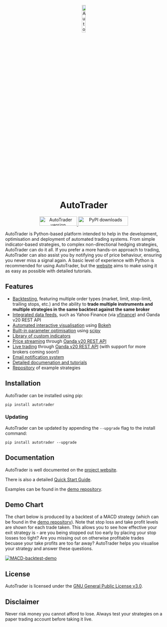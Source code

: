 <p align="center">
  <a href="https://kieran-mackle.github.io/AutoTrader/">
    <img src="https://user-images.githubusercontent.com/60687606/132320916-23445f43-dfdc-4949-9881-e18f622605d2.png" alt="AutoTrader Logo" width="15%" >
  </a>
</p>

<h1 align="center">AutoTrader</h1>

<p align="center">
  <a href="https://pypi.org/project/autotrader">
    <img src="https://img.shields.io/pypi/v/autotrader.svg?color=skyblue&style=for-the-badge" alt="AutoTrader version" width="120" height="30" >
  </a>
  
  <a href="https://pypi.org/project/autotrader">
    <img src="https://img.shields.io/pypi/dd/autotrader.svg?color=skyblue&style=for-the-badge" alt="PyPI downloads" width="160" height="30" >
  </a>
</p>


AutoTrader is Python-based platform intended to help in the development, optimisation and deployment of automated trading systems. 
From simple indicator-based strategies, to complex non-directional hedging strategies, AutoTrader can do it all. If you prefer a more hands-on 
approach to trading, AutoTrader can also assist you by notifying you of price behaviour, ensuring you never miss a signal again.
A basic level of experience with Python is recommended for using AutoTrader, but the [website](https://kieran-mackle.github.io/AutoTrader) 
aims to make using it as easy as possible with detailed tutorials.

## Features
- [Backtesting](https://kieran-mackle.github.io/AutoTrader/tutorials/backtesting), featuring multiple order types (market, limit, stop-limit, trailing stops, etc.) and the ability to **trade multiple instruments and multiple strategies in the same backtest against the same broker**
- [Integrated data feeds](https://kieran-mackle.github.io/AutoTrader/tutorials/price-data), such as Yahoo Finance (via [yfinance](https://pypi.org/project/yfinance/)) and Oanda v20 REST API
- [Automated interactive visualisation](https://kieran-mackle.github.io/AutoTrader/interactive-visualisation) using [Bokeh](https://bokeh.org/)
- [Built-in parameter optimisation](https://kieran-mackle.github.io/AutoTrader/tutorials/optimisation) using [scipy](https://docs.scipy.org/doc/scipy/reference/optimize.html)
- [Library of custom indicators](https://kieran-mackle.github.io/AutoTrader/docs/indicators)
- [Price streaming](https://kieran-mackle.github.io/AutoTrader/docs/autostream) through [Oanda v20 REST API](https://developer.oanda.com/rest-live-v20/introduction/)
- [Live trading](https://kieran-mackle.github.io/AutoTrader/supported-api) through [Oanda v20 REST API](https://developer.oanda.com/rest-live-v20/introduction/) (with support for more brokers coming soon!)
- [Email notification system](https://kieran-mackle.github.io/AutoTrader/docs/emailing)
- [Detailed documenation and tutorials](https://kieran-mackle.github.io/AutoTrader/tutorials/getting-autotrader)
- [Repository](https://github.com/kieran-mackle/autotrader-demo) of example strategies

## Installation
AutoTrader can be installed using pip:
```
pip install autotrader
```
### Updating
AutoTrader can be updated by appending the `--upgrade` flag to the install command:
```
pip install autotrader --upgrade
```

## Documentation
AutoTrader is well documented on the [project website](https://kieran-mackle.github.io/AutoTrader/docs).

There is also a detailed [Quick Start Guide](https://kieran-mackle.github.io/AutoTrader/tutorials/getting-autotrader).

Examples can be found in the [demo repository](https://github.com/kieran-mackle/autotrader-demo).


## Demo Chart
The chart below is produced by a backtest of a MACD strategy (which can be found in the 
[demo repository](https://github.com/kieran-mackle/autotrader-demo)). Note that stop loss and take profit levels are shown for each trade taken. 
This allows you to see how effective your exit strategy is - are you being stopped out too early by placing your stop losses too tight? 
Are you missing out on otherwise profitable trades becuase your take profits are too far away? AutoTrader helps you visualise your strategy
and answer these questions.

[![MACD-backtest-demo](https://user-images.githubusercontent.com/60687606/128127659-bf81fdd2-c246-4cd1-b86d-ef624cac50a7.png)](https://kieran-mackle.github.io/AutoTrader/interactive-visualisation)

## License
AutoTrader is licensed under the [GNU General Public License v3.0](https://www.gnu.org/licenses/gpl-3.0.en.html).

## Disclaimer
Never risk money you cannot afford to lose. Always test your strategies on a paper trading account before taking it live.
